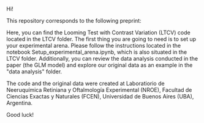 Hi!

This repository corresponds to the following preprint:

Here, you can find the Looming Test with Contrast Variation (LTCV) code located in the LTCV folder. The first thing you are going to need is to set up your experimental arena. Please follow the instructions located in the notebook Setup_experimental_arena.ipynb, which is also situated in the LTCV folder.
Additionally, you can review the data analysis conducted in the paper (the GLM model) and explore our original data as an example in the "data analysis" folder.

The code and the original data were created at Laboratiorio de Neeruquímica Retiniana y Oftalmología Experimental (NROE), Facultad de Ciencias Exactas y Naturales (FCEN), Universidad de Buenos Aires (UBA), Argentina.

Good luck!
